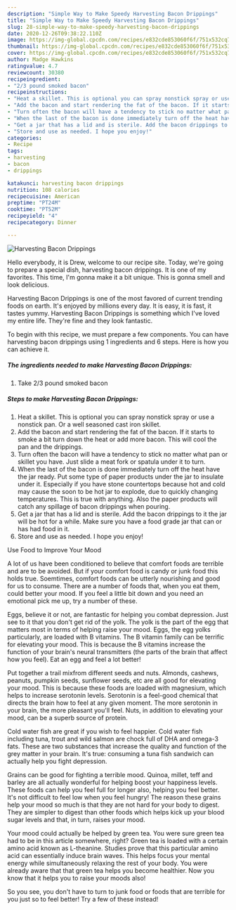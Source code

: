 ```yaml
---
description: "Simple Way to Make Speedy Harvesting Bacon Drippings"
title: "Simple Way to Make Speedy Harvesting Bacon Drippings"
slug: 28-simple-way-to-make-speedy-harvesting-bacon-drippings
date: 2020-12-26T09:38:22.110Z
image: https://img-global.cpcdn.com/recipes/e832cde853060f6f/751x532cq70/harvesting-bacon-drippings-recipe-main-photo.jpg
thumbnail: https://img-global.cpcdn.com/recipes/e832cde853060f6f/751x532cq70/harvesting-bacon-drippings-recipe-main-photo.jpg
cover: https://img-global.cpcdn.com/recipes/e832cde853060f6f/751x532cq70/harvesting-bacon-drippings-recipe-main-photo.jpg
author: Madge Hawkins
ratingvalue: 4.7
reviewcount: 30380
recipeingredient:
- "2/3 pound smoked bacon"
recipeinstructions:
- "Heat a skillet. This is optional you can spray nonstick spray or use a nonstick pan. Or a well seasoned cast iron skillet."
- "Add the bacon and start rendering the fat of the bacon. If it starts to smoke a bit turn down the heat or add more bacon. This will cool the pan and the drippings."
- "Turn often the bacon will have a tendency to stick no matter what pan or skillet you have. Just slide a meat fork or spatula under it to turn."
- "When the last of the bacon is done immediately turn off the heat have the jar ready. Put some type of paper products under the jar to insulate under it. Especially if you have stone countertops because hot and cold may cause the soon to be hot jar to explode, due to quickly changing temperatures. This is true with anything. Also the paper products will catch any spillage of bacon drippings when pouring."
- "Get a jar that has a lid and is sterile. Add the bacon drippings to it the jar will be hot for a while. Make sure you have a food grade jar that can or has had food in it."
- "Store and use as needed. I hope you enjoy!"
categories:
- Recipe
tags:
- harvesting
- bacon
- drippings

katakunci: harvesting bacon drippings 
nutrition: 108 calories
recipecuisine: American
preptime: "PT24M"
cooktime: "PT52M"
recipeyield: "4"
recipecategory: Dinner

---
```



![Harvesting Bacon Drippings](https://img-global.cpcdn.com/recipes/e832cde853060f6f/751x532cq70/harvesting-bacon-drippings-recipe-main-photo.jpg)

Hello everybody, it is Drew, welcome to our recipe site. Today, we're going to prepare a special dish, harvesting bacon drippings. It is one of my favorites. This time, I'm gonna make it a bit unique. This is gonna smell and look delicious.

Harvesting Bacon Drippings is one of the most favored of current trending foods on earth. It's enjoyed by millions every day. It is easy, it is fast, it tastes yummy. Harvesting Bacon Drippings is something which I've loved my entire life. They're fine and they look fantastic.




To begin with this recipe, we must prepare a few components. You can have harvesting bacon drippings using 1 ingredients and 6 steps. Here is how you can achieve it.

<!--inarticleads1-->

##### The ingredients needed to make Harvesting Bacon Drippings:

1. Take 2/3 pound smoked bacon




<!--inarticleads2-->

##### Steps to make Harvesting Bacon Drippings:

1. Heat a skillet. This is optional you can spray nonstick spray or use a nonstick pan. Or a well seasoned cast iron skillet.
1. Add the bacon and start rendering the fat of the bacon. If it starts to smoke a bit turn down the heat or add more bacon. This will cool the pan and the drippings.
1. Turn often the bacon will have a tendency to stick no matter what pan or skillet you have. Just slide a meat fork or spatula under it to turn.
1. When the last of the bacon is done immediately turn off the heat have the jar ready. Put some type of paper products under the jar to insulate under it. Especially if you have stone countertops because hot and cold may cause the soon to be hot jar to explode, due to quickly changing temperatures. This is true with anything. Also the paper products will catch any spillage of bacon drippings when pouring.
1. Get a jar that has a lid and is sterile. Add the bacon drippings to it the jar will be hot for a while. Make sure you have a food grade jar that can or has had food in it.
1. Store and use as needed. I hope you enjoy!




Use Food to Improve Your Mood


A lot of us have been conditioned to believe that comfort foods are terrible and are to be avoided. But if your comfort food is candy or junk food this holds true. Soemtimes, comfort foods can be utterly nourishing and good for us to consume. There are a number of foods that, when you eat them, could better your mood. If you feel a little bit down and you need an emotional pick me up, try a number of these.

Eggs, believe it or not, are fantastic for helping you combat depression. Just see to it that you don't get rid of the yolk. The yolk is the part of the egg that matters most in terms of helping raise your mood. Eggs, the egg yolks particularly, are loaded with B vitamins. The B vitamin family can be terrific for elevating your mood. This is because the B vitamins increase the function of your brain's neural transmitters (the parts of the brain that affect how you feel). Eat an egg and feel a lot better!

Put together a trail mixfrom different seeds and nuts. Almonds, cashews, peanuts, pumpkin seeds, sunflower seeds, etc are all good for elevating your mood. This is because these foods are loaded with magnesium, which helps to increase serotonin levels. Serotonin is a feel-good chemical that directs the brain how to feel at any given moment. The more serotonin in your brain, the more pleasant you'll feel. Nuts, in addition to elevating your mood, can be a superb source of protein.

Cold water fish are great if you wish to feel happier. Cold water fish including tuna, trout and wild salmon are chock full of DHA and omega-3 fats. These are two substances that increase the quality and function of the grey matter in your brain. It's true: consuming a tuna fish sandwich can actually help you fight depression. 

Grains can be good for fighting a terrible mood. Quinoa, millet, teff and barley are all actually wonderful for helping boost your happiness levels. These foods can help you feel full for longer also, helping you feel better. It's not difficult to feel low when you feel hungry! The reason these grains help your mood so much is that they are not hard for your body to digest. They are simpler to digest than other foods which helps kick up your blood sugar levels and that, in turn, raises your mood.

Your mood could actually be helped by green tea. You were sure green tea had to be in this article somewhere, right? Green tea is loaded with a certain amino acid known as L-theanine. Studies prove that this particular amino acid can essentially induce brain waves. This helps focus your mental energy while simultaneously relaxing the rest of your body. You were already aware that that green tea helps you become healthier. Now you know that it helps you to raise your moods also!

So you see, you don't have to turn to junk food or foods that are terrible for you just so to feel better! Try a few of these instead!

